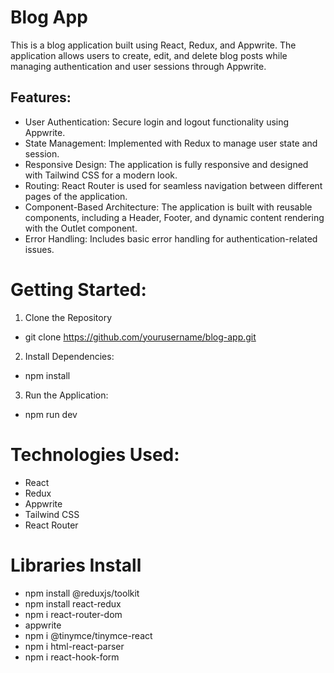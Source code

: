 # Blog App
This is a blog application built using React, Redux, and Appwrite. The application allows users to create, edit, and delete blog posts while managing authentication and user sessions through Appwrite.
## Features:
* User Authentication: Secure login and logout functionality using Appwrite.
* State Management: Implemented with Redux to manage user state and session.
* Responsive Design: The application is fully responsive and designed with Tailwind CSS for a modern look.
* Routing: React Router is used for seamless navigation between different pages of the application.
* Component-Based Architecture: The application is built with reusable components, including a Header, Footer, and dynamic content rendering with the Outlet component.
* Error Handling: Includes basic error handling for authentication-related issues.
# Getting Started:
1. Clone the Repository
  * git clone https://github.com/yourusername/blog-app.git
2. Install Dependencies:
  * npm install
3. Run the Application:
  * npm run dev

# Technologies Used:
* React
* Redux
* Appwrite
* Tailwind CSS
* React Router


# Libraries Install
- npm install @reduxjs/toolkit
- npm install react-redux
- npm i react-router-dom
- appwrite
- npm i @tinymce/tinymce-react
- npm i html-react-parser
- npm i react-hook-form 

